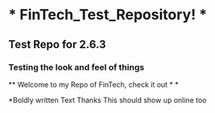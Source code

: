 # * FinTech_Test_Repository! * 
## Test Repo for 2.6.3
### Testing the look and feel of things
** Welcome to my Repo of FinTech, check it out  * *

*Boldly written Text 
Thanks 
This should show up online too 